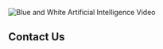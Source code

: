 ![Blue and White Artificial Intelligence Video](https://github.com/AssistAI-Labs/.github/assets/67017828/e417d2f8-c7bc-44d0-ac08-01fb039829f9)


## Contact Us
